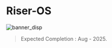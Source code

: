 # Riser-OS

![banner_disp](https://github.com/user-attachments/assets/39fd4c2a-0889-42c2-a568-0af93b71b8d5)

<!-- ![riseros](https://github.com/user-attachments/assets/5ed93375-26ba-4e14-aea2-3c5fde31d186) -->
> Expected Completion : Aug - 2025.
